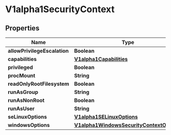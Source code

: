 

# V1alpha1SecurityContext

## Properties

Name | Type | Description | Notes
------------ | ------------- | ------------- | -------------
**allowPrivilegeEscalation** | **Boolean** |  |  [optional]
**capabilities** | [**V1alpha1Capabilities**](V1alpha1Capabilities.md) |  |  [optional]
**privileged** | **Boolean** |  |  [optional]
**procMount** | **String** |  |  [optional]
**readOnlyRootFilesystem** | **Boolean** |  |  [optional]
**runAsGroup** | **String** |  |  [optional]
**runAsNonRoot** | **Boolean** |  |  [optional]
**runAsUser** | **String** |  |  [optional]
**seLinuxOptions** | [**V1alpha1SELinuxOptions**](V1alpha1SELinuxOptions.md) |  |  [optional]
**windowsOptions** | [**V1alpha1WindowsSecurityContextOptions**](V1alpha1WindowsSecurityContextOptions.md) |  |  [optional]



